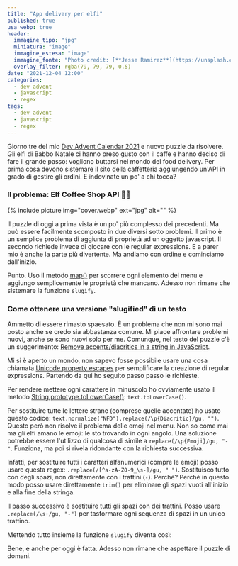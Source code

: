 ```yaml
---
title: "App delivery per elfi"
published: true
usa_webp: true
header:
  immagine_tipo: "jpg"
  miniatura: "image"
  immagine_estesa: "image"
  immagine_fonte: "Photo credit: [**Jesse Ramirez**](https://unsplash.com/@jesseramirezla)"
  overlay_filter: rgba(79, 79, 79, 0.5)
date: "2021-12-04 12:00"
categories:
  - dev advent
  - javascript
  - regex
tags:
  - dev advent
  - javascript
  - regex
---
```


Giorno tre del mio [Dev Advent Calendar 2021](https://github.com/devadvent/readme) e nuovo puzzle da risolvere. Gli elfi di Babbo Natale ci hanno preso gusto con il caffè e hanno deciso di fare il grande passo: vogliono buttarsi nel mondo del food delivery. Per prima cosa devono sistemare il sito della caffetteria aggiungendo un'API in grado di gestire gli ordini. E indovinate un po' a chi tocca?

### Il problema: Elf Coffee Shop API 🧝🥤

{% include picture img="cover.webp" ext="jpg" alt="" %}

Il puzzle di oggi a prima vista è un po' più complesso dei precedenti. Ma può essere facilmente scomposto in due diversi sotto problemi. Il primo è un semplice problema di aggiunta di proprietà ad un oggetto javascript. Il secondo richiede invece di giocare con le regular expressions. E a parer mio è anche la parte più divertente. Ma andiamo con ordine e cominciamo dall'inizio.

<script src="https://gist.github.com/el3um4s/bdc1d1b694a3749ceebe61a0e44e7c3d.js"></script>

Punto. Uso il metodo [map()](https://developer.mozilla.org/en-US/docs/Web/JavaScript/Reference/Global_Objects/Array/map) per scorrere ogni elemento del menu e aggiungo semplicemente le proprietà che mancano. Adesso non rimane che sistemare la funzione `slugify`.

### Come ottenere una versione "slugified" di un testo

Ammetto di essere rimasto spaesato. È un problema che non mi sono mai posto anche se credo sia abbastanza comune. Mi piace affrontare problemi nuovi, anche se sono nuovi solo per me. Comunque, nel testo del puzzle c'è un suggerimento: [Remove accents/diacritics in a string in JavaScript](https://stackoverflow.com/questions/990904/remove-accents-diacritics-in-a-string-in-javascript).

Mi si è aperto un mondo, non sapevo fosse possibile usare una cosa chiamata [Unicode property escapes](https://developer.mozilla.org/en-US/docs/Web/JavaScript/Guide/Regular_Expressions/Unicode_Property_Escapes) per semplificare la creazione di regular expressions. Partendo da qui ho seguito passo passo le richieste.

Per rendere mettere ogni carattere in minuscolo ho ovviamente usato il metodo [String.prototype.toLowerCase()](https://developer.mozilla.org/en-US/docs/Web/JavaScript/Reference/Global_Objects/String/toLowerCase): `text.toLowerCase()`.

Per sostituire tutte le lettere strane (comprese quelle accentate) ho usato questo codice: `text.normalize("NFD").replace(/\p{Diacritic}/gu, "")`. Questo però non risolve il problema delle emoji nel menu. Non so come mai ma gli elfi amano le emoji: le sto trovando in ogni angolo. Una soluzione potrebbe essere l'utilizzo di qualcosa di simile a `replace(/\p{Emoji}/gu, "-"`. Funziona, ma poi si rivela ridondante con la richiesta successiva.

Infatti, per sostituire tutti i caratteri alfanumerici (compre le emoji) posso usare questa regex: `.replace(/[^a-zA-Z0-9_\s-]/gu, " ")`. Sostituisco tutto con degli spazi, non direttamente con i trattini (`-`). Perché? Perché in questo modo posso usare direttamente `trim()` per eliminare gli spazi vuoti all'inizio e alla fine della stringa.

Il passo successivo è sostituire tutti gli spazi con dei trattini. Posso usare `.replace(/\s+/gu, "-")` per tasformare ogni sequenza di spazi in un unico trattino.

Mettendo tutto insieme la funzione `slugify` diventa così:

<script src="https://gist.github.com/el3um4s/9a977540aa4dab15bec000960b238ed8.js"></script>

Bene, e anche per oggi è fatta. Adesso non rimane che aspettare il puzzle di domani.
